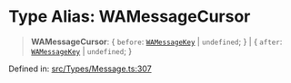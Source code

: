# Type Alias: WAMessageCursor

> **WAMessageCursor**: \{ `before`: [`WAMessageKey`](WAMessageKey.md) \| `undefined`; \} \| \{ `after`: [`WAMessageKey`](WAMessageKey.md) \| `undefined`; \}

Defined in: [src/Types/Message.ts:307](https://github.com/Fokusdotid/Baileys/blob/039f28db78950e3bac7c407f144ea390dcdf207d/src/Types/Message.ts#L307)
